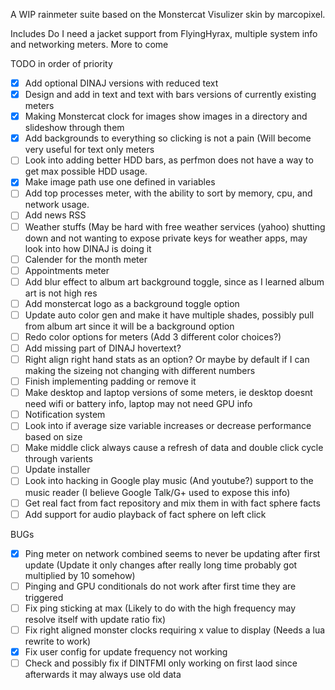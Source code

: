 A WIP rainmeter suite based on the Monstercat Visulizer skin by marcopixel.

Includes Do I need a jacket support from FlyingHyrax, multiple system info and networking meters. More to come

TODO in order of priority
- [X] Add optional DINAJ versions with reduced text
- [X] Design and add in text and text with bars versions of currently existing meters
- [X] Making Monstercat clock for images show images in a directory and slideshow through them
- [X] Add backgrounds to everything so clicking is not a pain (Will become very useful for text only meters
- [ ] Look into adding better HDD bars, as perfmon does not have a way to get max possible HDD usage.
- [X] Make image path use one defined in variables
- [ ] Add top processes meter, with the ability to sort by memory, cpu, and network usage.
- [ ] Add news RSS
- [ ] Weather stuffs (May be hard with free weather services (yahoo) shutting down and not wanting to expose private keys for weather apps, may look into how DINAJ is doing it
- [ ] Calender for the month meter
- [ ] Appointments meter
- [ ] Add blur effect to album art background toggle, since as I learned album art is not high res
- [ ] Add monstercat logo as a background toggle option
- [ ] Update auto color gen and make it have multiple shades, possibly pull from album art since it will be a background option
- [ ] Redo color options for meters (Add 3 different color choices?)
- [ ] Add missing part of DINAJ hovertext?
- [ ] Right align right hand stats as an option? Or maybe by default if I can making the sizeing not changing with different numbers
- [ ] Finish implementing padding or remove it
- [ ] Make desktop and laptop versions of some meters, ie desktop doesnt need wifi or battery info, laptop may not need GPU info
- [ ] Notification system
- [ ] Look into if average size variable increases or decrease performance based on size
- [ ] Make middle click always cause a refresh of data and double click cycle through varients
- [ ] Update installer
- [ ] Look into hacking in Google play music (And youtube?) support to the music reader (I believe Google Talk/G+ used to expose this info)
- [ ] Get real fact from fact repository and mix them in with fact sphere facts
- [ ] Add support for audio playback of fact sphere on left click

BUGs
- [X] Ping meter on network combined seems to never be updating after first update (Update it only changes after really long time probably got multiplied by 10 somehow)
- [ ] Pinging and GPU conditionals do not work after first time they are triggered
- [ ] Fix ping sticking at max (Likely to do with the high frequency may resolve itself with update ratio fix)
- [ ] Fix right aligned monster clocks requiring x value to display (Needs a lua rewrite to work)
- [X] Fix user config for update frequency not working
- [ ] Check and possibly fix if DINTFMI only working on first laod since afterwards it may always use old data
